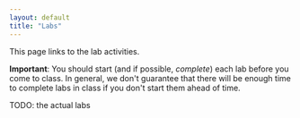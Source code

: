 ```yaml
---
layout: default
title: "Labs"
---
```


This page links to the lab activities.

**Important**: You should start (and if possible, *complete*) each lab before you come to class.  In general, we don't guarantee that there will be enough time to complete labs in class if you don't start them ahead of time.

TODO: the actual labs
